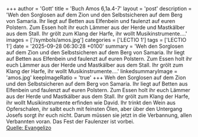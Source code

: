+++
author = 'Gott'
title = 'Buch Amos 6,1a.4-7'
layout = 'post'
description = 'Weh den Sorglosen auf dem Zion und den Selbstsicheren auf dem Berg von Samaria. Ihr liegt auf Betten aus Elfenbein und faulenzt auf euren Polstern. Zum Essen holt ihr euch Lämmer aus der Herde und Mastkälber aus dem Stall. Ihr grölt zum Klang der Harfe, ihr wollt Musikinstrumente....'
images = ['/symbols/amos.jpg']
categories = ['LECTIO 1']
tags = ['LECTIO 1']
date = '2025-09-28 06:30:28 +0100'
summary = 'Weh den Sorglosen auf dem Zion und den Selbstsicheren auf dem Berg von Samaria. Ihr liegt auf Betten aus Elfenbein und faulenzt auf euren Polstern. Zum Essen holt ihr euch Lämmer aus der Herde und Mastkälber aus dem Stall. Ihr grölt zum Klang der Harfe, ihr wollt Musikinstrumente....'
linkedsummaryImage = 'amos.jpg'
keepImageRatio = 'true'
+++
Weh den Sorglosen auf dem Zion und den Selbstsicheren auf dem Berg von Samaria.
Ihr liegt auf Betten aus Elfenbein und faulenzt auf euren Polstern. Zum Essen holt ihr euch Lämmer aus der Herde und Mastkälber aus dem Stall.
Ihr grölt zum Klang der Harfe, ihr wollt Musikinstrumente erfinden wie David.<!--more-->
Ihr trinkt den Wein aus Opferschalen, ihr salbt euch mit feinsten Ölen, aber über den Untergang Josefs sorgt ihr euch nicht.
Darum müssen sie jetzt in die Verbannung, allen Verbannten voran. Das Fest der Faulenzer ist vorbei.<br> [Quelle: Evangelizo](https://evangeliumtagfuertag.org/DE/gospel)